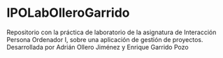 # IPOLabOlleroGarrido
Repositorio con la práctica de laboratorio de la asignatura de Interacción Persona Ordenador I, sobre una aplicación de gestión de proyectos. Desarrollada por Adrián Ollero Jiménez y Enrique Garrido Pozo
